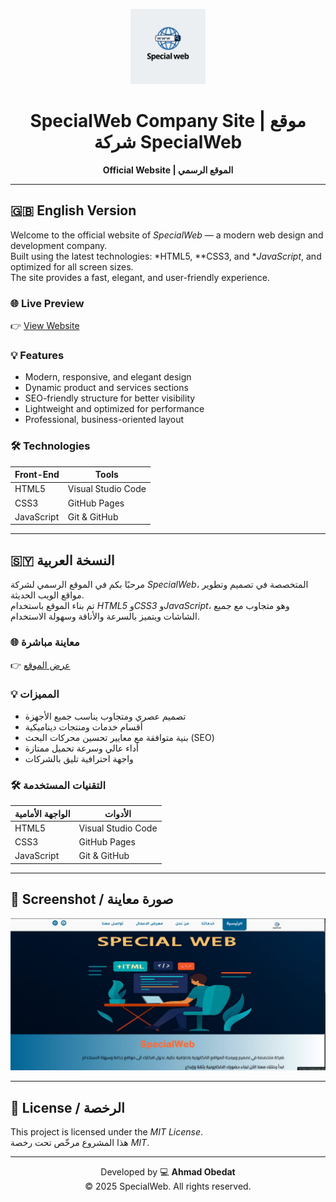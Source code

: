 <p align="center">
  <img src="images/SpecialWeb.png" alt="SpecialWeb Logo" width="120" />
</p>

<h1 align="center"> SpecialWeb Company Site | موقع شركة SpecialWeb</h1>

<p align="center">
  <strong>Official Website | الموقع الرسمي</strong>  
</p>

---

## 🇬🇧 English Version

Welcome to the official website of *SpecialWeb* — a modern web design and development company.  
Built using the latest technologies: *HTML5, **CSS3, and **JavaScript*, and optimized for all screen sizes.  
The site provides a fast, elegant, and user-friendly experience.

### 🌐 Live Preview
👉 [View Website](https://ahmedob2025.github.io/specialWep-company-site/)

### 💡 Features
- Modern, responsive, and elegant design  
- Dynamic product and services sections  
- SEO-friendly structure for better visibility  
- Lightweight and optimized for performance  
- Professional, business-oriented layout  

### 🛠 Technologies
| Front-End | Tools |
|------------|--------|
| HTML5 | Visual Studio Code |
| CSS3 | GitHub Pages |
| JavaScript | Git & GitHub |

---

## 🇸🇾 النسخة العربية

مرحبًا بكم في الموقع الرسمي لشركة *SpecialWeb*، المتخصصة في تصميم وتطوير مواقع الويب الحديثة.  
تم بناء الموقع باستخدام *HTML5* و*CSS3* و*JavaScript*، وهو متجاوب مع جميع الشاشات ويتميز بالسرعة والأناقة وسهولة الاستخدام.

### 🌐 معاينة مباشرة
👉 [عرض الموقع](https://ahmedob2025.github.io/specialWep-company-site/)

### 💡 المميزات
- تصميم عصري ومتجاوب يناسب جميع الأجهزة  
- أقسام خدمات ومنتجات ديناميكية  
- بنية متوافقة مع معايير تحسين محركات البحث (SEO)  
- أداء عالي وسرعة تحميل ممتازة  
- واجهة احترافية تليق بالشركات  

### 🛠 التقنيات المستخدمة
| الواجهة الأمامية | الأدوات |
|------------------|----------|
| HTML5 | Visual Studio Code |
| CSS3 | GitHub Pages |
| JavaScript | Git & GitHub |

---

## 📸 Screenshot / صورة معاينة
<p align="center">
  <img src="images/index-images.png" alt="Website Preview" width="600" />
</p>

---

## 📄 License / الرخصة
This project is licensed under the *MIT License*.  
هذا المشروع مرخّص تحت رخصة *MIT*.

---

<p align="center">
  Developed by 💻 <strong>Ahmad Obedat</strong>  
  <br/>
  © 2025 SpecialWeb. All rights reserved.

</p>
